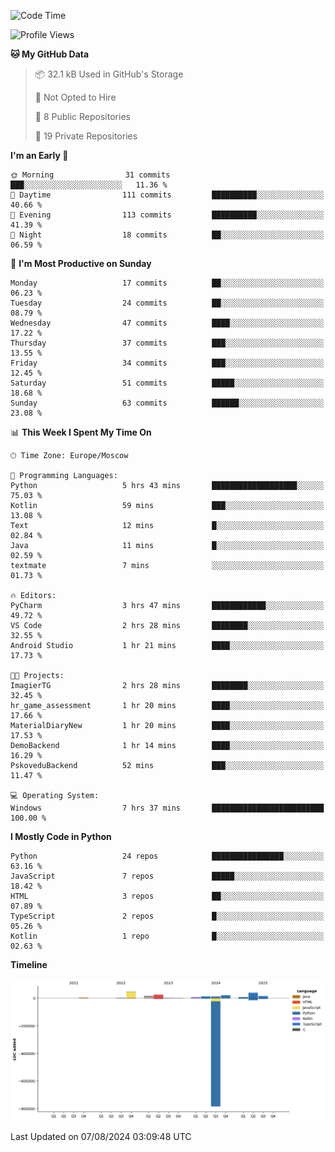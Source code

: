 <!--START_SECTION:waka-->
![Code Time](http://img.shields.io/badge/Code%20Time-443%20hrs%2038%20mins-blue)

![Profile Views](http://img.shields.io/badge/Profile%20Views-1-blue)

**🐱 My GitHub Data** 

> 📦 32.1 kB Used in GitHub's Storage 
 > 
> 🚫 Not Opted to Hire
 > 
> 📜 8 Public Repositories 
 > 
> 🔑 19 Private Repositories 
 > 
**I'm an Early 🐤** 

```text
🌞 Morning                31 commits          ███░░░░░░░░░░░░░░░░░░░░░░   11.36 % 
🌆 Daytime                111 commits         ██████████░░░░░░░░░░░░░░░   40.66 % 
🌃 Evening                113 commits         ██████████░░░░░░░░░░░░░░░   41.39 % 
🌙 Night                  18 commits          ██░░░░░░░░░░░░░░░░░░░░░░░   06.59 % 
```
📅 **I'm Most Productive on Sunday** 

```text
Monday                   17 commits          ██░░░░░░░░░░░░░░░░░░░░░░░   06.23 % 
Tuesday                  24 commits          ██░░░░░░░░░░░░░░░░░░░░░░░   08.79 % 
Wednesday                47 commits          ████░░░░░░░░░░░░░░░░░░░░░   17.22 % 
Thursday                 37 commits          ███░░░░░░░░░░░░░░░░░░░░░░   13.55 % 
Friday                   34 commits          ███░░░░░░░░░░░░░░░░░░░░░░   12.45 % 
Saturday                 51 commits          █████░░░░░░░░░░░░░░░░░░░░   18.68 % 
Sunday                   63 commits          ██████░░░░░░░░░░░░░░░░░░░   23.08 % 
```


📊 **This Week I Spent My Time On** 

```text
🕑︎ Time Zone: Europe/Moscow

💬 Programming Languages: 
Python                   5 hrs 43 mins       ███████████████████░░░░░░   75.03 % 
Kotlin                   59 mins             ███░░░░░░░░░░░░░░░░░░░░░░   13.08 % 
Text                     12 mins             █░░░░░░░░░░░░░░░░░░░░░░░░   02.84 % 
Java                     11 mins             █░░░░░░░░░░░░░░░░░░░░░░░░   02.59 % 
textmate                 7 mins              ░░░░░░░░░░░░░░░░░░░░░░░░░   01.73 % 

🔥 Editors: 
PyCharm                  3 hrs 47 mins       ████████████░░░░░░░░░░░░░   49.72 % 
VS Code                  2 hrs 28 mins       ████████░░░░░░░░░░░░░░░░░   32.55 % 
Android Studio           1 hr 21 mins        ████░░░░░░░░░░░░░░░░░░░░░   17.73 % 

🐱‍💻 Projects: 
ImagierTG                2 hrs 28 mins       ████████░░░░░░░░░░░░░░░░░   32.45 % 
hr_game_assessment       1 hr 20 mins        ████░░░░░░░░░░░░░░░░░░░░░   17.66 % 
MaterialDiaryNew         1 hr 20 mins        ████░░░░░░░░░░░░░░░░░░░░░   17.53 % 
DemoBackend              1 hr 14 mins        ████░░░░░░░░░░░░░░░░░░░░░   16.29 % 
PskoveduBackend          52 mins             ███░░░░░░░░░░░░░░░░░░░░░░   11.47 % 

💻 Operating System: 
Windows                  7 hrs 37 mins       █████████████████████████   100.00 % 
```

**I Mostly Code in Python** 

```text
Python                   24 repos            ████████████████░░░░░░░░░   63.16 % 
JavaScript               7 repos             █████░░░░░░░░░░░░░░░░░░░░   18.42 % 
HTML                     3 repos             ██░░░░░░░░░░░░░░░░░░░░░░░   07.89 % 
TypeScript               2 repos             █░░░░░░░░░░░░░░░░░░░░░░░░   05.26 % 
Kotlin                   1 repo              █░░░░░░░░░░░░░░░░░░░░░░░░   02.63 % 
```



**Timeline**

![Lines of Code chart](https://raw.githubusercontent.com/adlemx/adlemx/main/assets/bar_graph.png)


 Last Updated on 07/08/2024 03:09:48 UTC
<!--END_SECTION:waka-->
